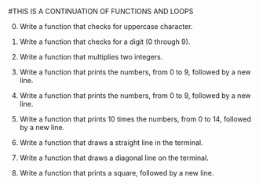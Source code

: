 #THIS IS A CONTINUATION OF FUNCTIONS AND LOOPS

0. Write a function that checks for uppercase character.

1. Write a function that checks for a digit (0 through 9).

2. Write a function that multiplies two integers.

3. Write a function that prints the numbers, from 0 to 9, followed by a new line.

4. Write a function that prints the numbers, from 0 to 9, followed by a new line.

5. Write a function that prints 10 times the numbers, from 0 to 14, followed by a new line.

6. Write a function that draws a straight line in the terminal.

7. Write a function that draws a diagonal line on the terminal.

8. Write a function that prints a square, followed by a new line.

















